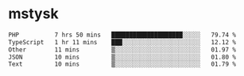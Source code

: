 # mstysk

<!--START_SECTION:waka-->

```txt
PHP          7 hrs 50 mins   ████████████████████░░░░░   79.74 %
TypeScript   1 hr 11 mins    ███░░░░░░░░░░░░░░░░░░░░░░   12.12 %
Other        11 mins         ▒░░░░░░░░░░░░░░░░░░░░░░░░   01.97 %
JSON         10 mins         ▒░░░░░░░░░░░░░░░░░░░░░░░░   01.80 %
Text         10 mins         ▒░░░░░░░░░░░░░░░░░░░░░░░░   01.79 %
```

<!--END_SECTION:waka-->
